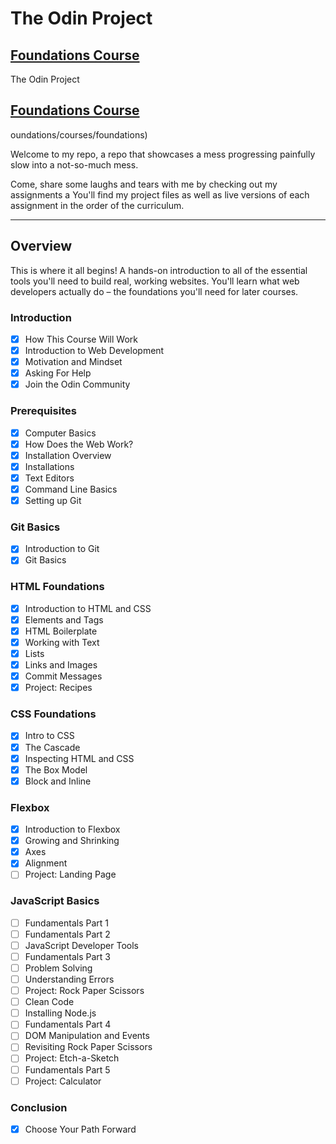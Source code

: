 # The Odin Project

## [Foundations Course](https://www.theodinproject.com/paths/foundations/courses/foundations)

The Odin Project

## [Foundations Course](https://www.theodinproject.com/paths/foundations/courses/foundations)

oundations/courses/foundations)

Welcome to my repo, a repo that showcases a mess progressing painfully slow into a not-so-much mess.

Come, share some laughs and tears with me by checking out my assignments a
You'll find my project files as well as live versions of each assignment in the order of the curriculum.

---

## Overview

This is where it all begins! A hands-on introduction to all of the essential tools you'll need to build real, working websites. You'll learn what web developers actually do – the foundations you'll need for later courses.

### Introduction

- [x] How This Course Will Work
- [x] Introduction to Web Development
- [x] Motivation and Mindset
- [x] Asking For Help
- [x] Join the Odin Community

### Prerequisites

- [x] Computer Basics
- [x] How Does the Web Work?
- [x] Installation Overview
- [x] Installations
- [x] Text Editors
- [x] Command Line Basics
- [x] Setting up Git

### Git Basics

- [x] Introduction to Git
- [x] Git Basics

### HTML Foundations

- [x] Introduction to HTML and CSS
- [x] Elements and Tags
- [x] HTML Boilerplate
- [x] Working with Text
- [x] Lists
- [x] Links and Images
- [x] Commit Messages
- [x] Project: Recipes

### CSS Foundations

- [x] Intro to CSS
- [x] The Cascade
- [x] Inspecting HTML and CSS
- [x] The Box Model
- [x] Block and Inline

### Flexbox

- [x] Introduction to Flexbox
- [x] Growing and Shrinking
- [x] Axes
- [x] Alignment
- [ ] Project: Landing Page

### JavaScript Basics

- [ ] Fundamentals Part 1
- [ ] Fundamentals Part 2
- [ ] JavaScript Developer Tools
- [ ] Fundamentals Part 3
- [ ] Problem Solving
- [ ] Understanding Errors
- [ ] Project: Rock Paper Scissors
- [ ] Clean Code
- [ ] Installing Node.js
- [ ] Fundamentals Part 4
- [ ] DOM Manipulation and Events
- [ ] Revisiting Rock Paper Scissors
- [ ] Project: Etch-a-Sketch
- [ ] Fundamentals Part 5
- [ ] Project: Calculator

### Conclusion

- [x] Choose Your Path Forward